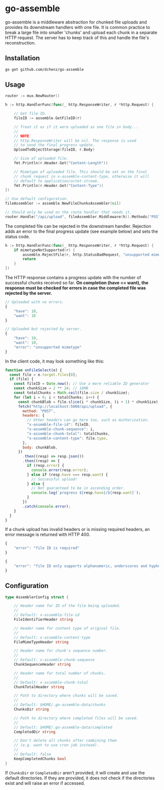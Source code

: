 # go-assemble

go-assemble is a middleware abstraction for chunked file uploads and provides its downstream handlers with one file. It is common practice to break a large file into smaller 'chunks' and upload each chunk in a separate HTTP request. The server has to keep track of this and handle the file's reconstruction.

## Installation

```sh
go get github.com/dchenz/go-assemble
```

## Usage

```go
router := mux.NewRouter()

h := http.HandlerFunc(func(_ http.ResponseWriter, r *http.Request) {

    // Get file ID.
    fileID := assemble.GetFileID(r)

    // Treat it as if it were uploaded as one file in body...
    //
    // NOTE:
    // http.ResponseWriter will be nil. The response is used
    // to send the final progress update.
    UploadToObjectStorage(fileID, r.Body)

    // Size of uploaded file.
    fmt.Println(r.Header.Get("Content-Length"))

    // Mimetype of uploaded file. This should be set on the final
    // chunk request in x-assemble-content-type, otherwise it will
    // default to application/octet-stream.
    fmt.Println(r.Header.Get("Content-Type"))
})

// Use default configuration.
fileAssembler := assemble.NewFileChunksAssembler(nil)

// Should only be used on the route handler that needs it.
router.Handle("/api/upload", fileAssembler.Middleware(h)).Methods("POST")
```

The completed file can be rejected in the downstream handler. Rejection adds an error to the final progress update (see example below) and sets the status code.

```go
h := http.HandlerFunc(func(_ http.ResponseWriter, r *http.Request) {
    if mimetypeNotSupported(r) {
        assemble.RejectFile(r, http.StatusBadRequest, "unsupported mimetype")
        return
    }
})
```

The HTTP response contains a progress update with the number of successful chunks received so far. **On completion (have == want), the response must be checked for errors in case the completed file was rejected by the server.**

```js
// Uploaded with no errors.
{
    "have": 10,
    "want": 10
}

// Uploaded but rejected by server.
{
    "have": 10,
    "want": 10,
    "error": "unsupported mimetype"
}
```

In the client code, it may look something like this:

```js
function onFileSelect(e) {
  const file = e.target.files[0];
  if (file) {
    const fileID = Date.now(); // Use a more reliable ID generator
    const chunkSize = 2 ** 24; // 16MB
    const totalChunks = Math.ceil(file.size / chunkSize);
    for (let i = 0; i < totalChunks; i++) {
      const chunkBlob = file.slice(i * chunkSize, (i + 1) * chunkSize);
      fetch("http://localhost:5000/api/upload", {
        method: "POST",
        headers: {
          // Other headers can go here too, such as Authorization.
          "x-assemble-file-id": fileID,
          "x-assemble-chunk-sequence": i,
          "x-assemble-chunk-total": totalChunks,
          "x-assemble-content-type": file.type,
        },
        body: chunkBlob,
      })
        .then((resp) => resp.json())
        .then((resp) => {
          if (resp.error) {
            console.error(resp.error);
          } else if (resp.have === resp.want) {
            // Successful upload!
          } else {
            // Not guaranteed to be in ascending order.
            console.log(`progress ${resp.have}/${resp.want}`);
          }
        })
        .catch(console.error);
    }
  }
}
```

If a chunk upload has invalid headers or is missing required headers, an error message is returned with HTTP 400.

```js
{
    "error": "file ID is required"
}

{
    "error": "file ID only supports alphanumeric, underscores and hyphens"
}
```

## Configuration

```go
type AssemblerConfig struct {

    // Header name for ID of the file being uploaded.
    //
    // Default: x-assemble-file-id
    FileIdentifierHeader string

    // Header name for content type of original file.
    //
    // Default: x-assemble-content-type
    FileMimeTypeHeader string

    // Header name for chunk's sequence number.
    //
    // Default: x-assemble-chunk-sequence
    ChunkSequenceHeader string

    // Header name for total number of chunks.
    //
    // Default: x-assemble-chunk-total
    ChunkTotalHeader string

    // Path to directory where chunks will be saved.
    //
    // Default: $HOME/.go-assemble-data/chunks
    ChunksDir string

    // Path to directory where completed files will be saved.
    //
    // Default: $HOME/.go-assemble-data/completed
    CompletedDir string

    // Don't delete all chunks after combining them
    // (e.g. want to use cron job instead).
    //
    // Default: false
    KeepCompletedChunks bool
}
```

If ``ChunksDir`` or ``CompletedDir`` aren't provided, it will create and use the default directories. If they are provided, it does not check if the directories exist and will raise an error if accessed.